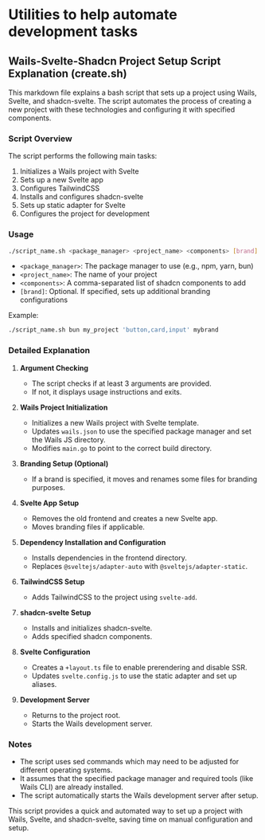 # Utilities to help automate development tasks


## Wails-Svelte-Shadcn Project Setup Script Explanation (create.sh)

This markdown file explains a bash script that sets up a project using Wails, Svelte, and shadcn-svelte. The script automates the process of creating a new project with these technologies and configuring it with specified components.

### Script Overview

The script performs the following main tasks:
1. Initializes a Wails project with Svelte
2. Sets up a new Svelte app
3. Configures TailwindCSS
4. Installs and configures shadcn-svelte
5. Sets up static adapter for Svelte
6. Configures the project for development

### Usage

```bash
./script_name.sh <package_manager> <project_name> <components> [brand]
```

- `<package_manager>`: The package manager to use (e.g., npm, yarn, bun)
- `<project_name>`: The name of your project
- `<components>`: A comma-separated list of shadcn components to add
- `[brand]`: Optional. If specified, sets up additional branding configurations

Example:
```bash
./script_name.sh bun my_project 'button,card,input' mybrand
```

### Detailed Explanation

1. **Argument Checking**
   - The script checks if at least 3 arguments are provided.
   - If not, it displays usage instructions and exits.

2. **Wails Project Initialization**
   - Initializes a new Wails project with Svelte template.
   - Updates `wails.json` to use the specified package manager and set the Wails JS directory.
   - Modifies `main.go` to point to the correct build directory.

3. **Branding Setup (Optional)**
   - If a brand is specified, it moves and renames some files for branding purposes.

4. **Svelte App Setup**
   - Removes the old frontend and creates a new Svelte app.
   - Moves branding files if applicable.

5. **Dependency Installation and Configuration**
   - Installs dependencies in the frontend directory.
   - Replaces `@sveltejs/adapter-auto` with `@sveltejs/adapter-static`.

6. **TailwindCSS Setup**
   - Adds TailwindCSS to the project using `svelte-add`.

7. **shadcn-svelte Setup**
   - Installs and initializes shadcn-svelte.
   - Adds specified shadcn components.

8. **Svelte Configuration**
   - Creates a `+layout.ts` file to enable prerendering and disable SSR.
   - Updates `svelte.config.js` to use the static adapter and set up aliases.

9. **Development Server**
   - Returns to the project root.
   - Starts the Wails development server.

### Notes

- The script uses sed commands which may need to be adjusted for different operating systems.
- It assumes that the specified package manager and required tools (like Wails CLI) are already installed.
- The script automatically starts the Wails development server after setup.

This script provides a quick and automated way to set up a project with Wails, Svelte, and shadcn-svelte, saving time on manual configuration and setup.
